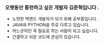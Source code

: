 ### 오랫동안 롱런하고 싶은 개발자 김준혁입니다 .

<!--
**junhyeok2921/junhyeok2921** is a ✨ _special_ ✨ repository because its `README.md` (this file) appears on your GitHub profile.

Here are some ideas to get you started:

- 🔭 I’m currently working on ...
- 🌱 I’m currently learning ...
- 👯 I’m looking to collaborate on ...
- 🤔 I’m looking for help with ...
- 💬 Ask me about ...
- 📫 How to reach me: ...
- 😄 Pronouns: ...
- ⚡ Fun fact: ...
-->
- 노련한 백엔드 개발자가 되기 위해 공부중입니다 .
- JAVA와 PYTHON을 주로 다루고 있습니다.
- 어느곳이던 꼭 필요로 하는 사람이 되고 싶습니다.
- 간결하고 쉬운 코드에 관심이 있습니다.
